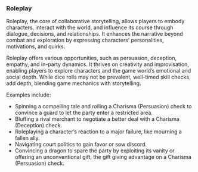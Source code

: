 ### Roleplay

Roleplay, the core of collaborative storytelling, allows players to embody characters, interact with the world, and influence its course through dialogue, decisions, and relationships.
It enhances the narrative beyond combat and exploration by expressing characters’ personalities, motivations, and quirks.

Roleplay offers various opportunities, such as persuasion, deception, empathy, and in-party dynamics.
It thrives on creativity and improvisation, enabling players to explore characters and the game world’s emotional and social depth.
While dice rolls may not be prevalent, well-timed skill checks add depth, blending game mechanics with storytelling.

Examples include:

- Spinning a compelling tale and rolling a Charisma (Persuasion) check to convince a guard to let the party enter a restricted area.
- Bluffing a rival merchant to negotiate a better deal with a Charisma (Deception) check.
- Roleplaying a character’s reaction to a major failure, like mourning a fallen ally.
- Navigating court politics to gain favor or sow discord.
- Convincing a dragon to spare the party by exploiting its vanity or offering an unconventional gift, the gift giving advantage on a Charisma (Persuasion) check.
